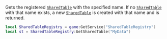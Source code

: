Gets the registered [`SharedTable`](https://create.roblox.com/docs/reference/engine/datatypes/SharedTable) with the specified name. If no
[`SharedTable`](https://create.roblox.com/docs/reference/engine/datatypes/SharedTable) with that name exists, a new [`SharedTable`](https://create.roblox.com/docs/reference/engine/datatypes/SharedTable)
is created with that name and is returned.
```lua
local SharedTableRegistry = game:GetService("SharedTableRegistry")
local st = SharedTableRegistry:GetSharedTable("MyData")
```